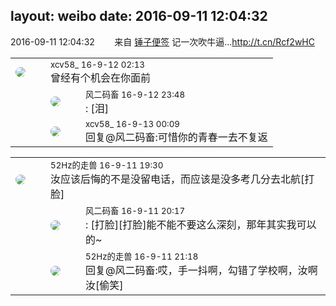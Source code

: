 layout: weibo
date: 2016-09-11 12:04:32
---
<meta name="referrer" content="no-referrer" />

2016-09-11 12:04:32  &nbsp;&nbsp;&nbsp;&nbsp;&nbsp;&nbsp; 来自 <a href="http://app.weibo.com/t/feed/4WCtHv" rel="nofollow">锤子便签</a>
记一次吹牛逼...http://t.cn/Rcf2wHC ​​​

<table style="width: 100%;">
  <tr>
    <td style="width: 40px;"><img style="border-radius:50%" src="https://tva3.sinaimg.cn/crop.0.0.1242.1242.50/801f7e9ajw8f3peekcgoqj20yi0yidg9.jpg?KID=imgbed,tva&Expires=1624467290&ssig=t%2BOA0CH06B"></td>
    <td colspan="2"><small>xcv58_ 16-9-12 02:13</small><br/>曾经有个机会在你面前</td>
  </tr>
  <tr>
    <td/>
    <td style="width: 40px;"><img style="border-radius:50%" src="https://tva3.sinaimg.cn/crop.0.0.639.639.50/6d2a6003jw8f3idy69w2gj20hs0hrt9g.jpg?KID=imgbed,tva&Expires=1624467290&ssig=Dctirw269h"></td>
    <td><small>风二码畜 16-9-12 23:48</small><br/>: [泪]</td>
  </tr>
  <tr>
    <td/>
    <td style="width: 40px;"><img style="border-radius:50%" src="https://tva3.sinaimg.cn/crop.0.0.1242.1242.50/801f7e9ajw8f3peekcgoqj20yi0yidg9.jpg?KID=imgbed,tva&Expires=1624467290&ssig=t%2BOA0CH06B"></td>
    <td><small>xcv58_ 16-9-13 00:09</small><br/>回复@风二码畜:可惜你的青春一去不复返</td>
  </tr>
</table>

<table style="width: 100%;">
  <tr>
    <td style="width: 40px;"><img style="border-radius:50%" src="https://tva4.sinaimg.cn/crop.0.0.180.180.50/8beaf773jw1e8qgp5bmzyj2050050aa8.jpg?KID=imgbed,tva&Expires=1624467290&ssig=YlzaTaZgV%2F"></td>
    <td colspan="2"><small>52Hz的走兽 16-9-11 19:30</small><br/>汝应该后悔的不是没留电话，而应该是没多考几分去北航[打脸]</td>
  </tr>
  <tr>
    <td/>
    <td style="width: 40px;"><img style="border-radius:50%" src="https://tva3.sinaimg.cn/crop.0.0.639.639.50/6d2a6003jw8f3idy69w2gj20hs0hrt9g.jpg?KID=imgbed,tva&Expires=1624467290&ssig=Dctirw269h"></td>
    <td><small>风二码畜 16-9-11 20:17</small><br/>: [打脸][打脸]能不能不要这么深刻，那年其实我可以的~</td>
  </tr>
  <tr>
    <td/>
    <td style="width: 40px;"><img style="border-radius:50%" src="https://tva4.sinaimg.cn/crop.0.0.180.180.50/8beaf773jw1e8qgp5bmzyj2050050aa8.jpg?KID=imgbed,tva&Expires=1624467290&ssig=YlzaTaZgV%2F"></td>
    <td><small>52Hz的走兽 16-9-11 21:18</small><br/>回复@风二码畜:哎，手一抖啊，勾错了学校啊，汝啊汝[偷笑]</td>
  </tr>
</table>
